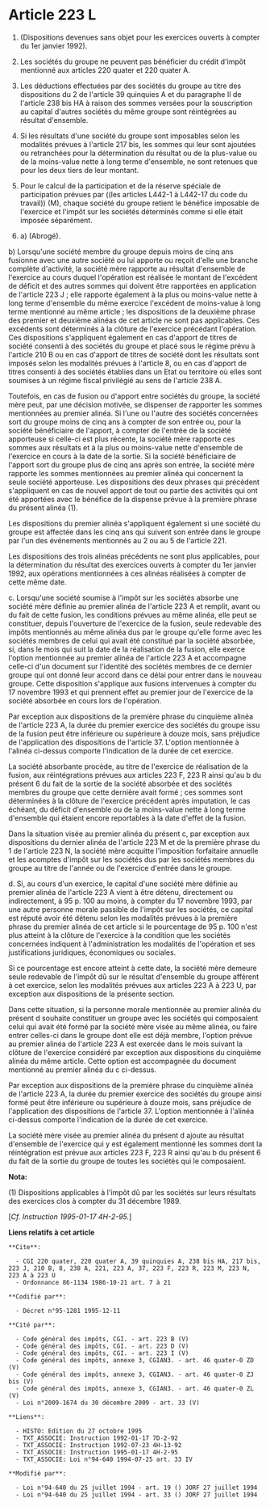 # Article 223 L

1. (Dispositions devenues sans objet pour les exercices ouverts à compter du 1er janvier 1992).

2. Les sociétés du groupe ne peuvent pas bénéficier du crédit d'impôt mentionné aux articles 220 quater et 220 quater A.

3. Les déductions effectuées par des sociétés du groupe au titre des dispositions du 2 de l'article 39 quinquies A et du
paragraphe II de l'article 238 bis HA à raison des sommes versées pour la souscription au capital d'autres sociétés du même
groupe sont réintégrées au résultat d'ensemble.

4. Si les résultats d'une société du groupe sont imposables selon les modalités prévues à l'article 217 bis, les sommes qui
leur sont ajoutées ou retranchées pour la détermination du résultat ou de la plus-value ou de la moins-value nette à long
terme d'ensemble, ne sont retenues que pour les deux tiers de leur montant.

5. Pour le calcul de la participation et de la réserve spéciale de participation prévues par ((les articles L442-1 à L442-17
du code du travail)) (M), chaque société du groupe retient le bénéfice imposable de l'exercice et l'impôt sur les sociétés
déterminés comme si elle était imposée séparément.

6. a) (Abrogé).

b) Lorsqu'une société membre du groupe depuis moins de cinq ans fusionne avec une autre société ou lui apporte ou reçoit
d'elle une branche complète d'activité, la société mère rapporte au résultat d'ensemble de l'exercice au cours duquel
l'opération est réalisée le montant de l'excédent de déficit et des autres sommes qui doivent être rapportées en application
de l'article 223 J ; elle rapporte également à la plus ou moins-value nette à long terme d'ensemble du même exercice
l'excédent de moins-value à long terme mentionné au même article ; les dispositions de la deuxième phrase des premier et
deuxième alinéas de cet article ne sont pas applicables. Ces excédents sont déterminés à la clôture de l'exercice précédant
l'opération. Ces dispositions s'appliquent également en cas d'apport de titres de société consenti à des sociétés du groupe
et placé sous le régime prévu à l'article 210 B ou en cas d'apport de titres de société dont les résultats sont imposés selon
les modalités prévues à l'article 8, ou en cas d'apport de titres consenti à des sociétés établies dans un Etat ou territoire
où elles sont soumises à un régime fiscal privilégié au sens de l'article 238 A.

Toutefois, en cas de fusion ou d'apport entre sociétés du groupe, la société mère peut, par une décision motivée, se
dispenser de rapporter les sommes mentionnées au premier alinéa. Si l'une ou l'autre des sociétés concernées sort du groupe
moins de cinq ans à compter de son entrée ou, pour la société bénéficiaire de l'apport, à compter de l'entrée de la société
apporteuse si celle-ci est plus récente, la société mère rapporte ces sommes aux résultats et à la plus ou moins-value nette
d'ensemble de l'exercice en cours à la date de la sortie. Si la société bénéficiaire de l'apport sort du groupe plus de cinq
ans après son entrée, la société mère rapporte les sommes mentionnées au premier alinéa qui concernent la seule société
apporteuse. Les dispositions des deux phrases qui précèdent s'appliquent en cas de nouvel apport de tout ou partie des
activités qui ont été apportées avec le bénéfice de la dispense prévue à la première phrase du présent alinéa (1).

Les dispositions du premier alinéa s'appliquent également si une société du groupe est affectée dans les cinq ans qui suivent
son entrée dans le groupe par l'un des événements mentionnés au 2 ou au 5 de l'article 221.

Les dispositions des trois alinéas précédents ne sont plus applicables, pour la détermination du résultat des exercices
ouverts à compter du 1er janvier 1992, aux opérations mentionnées à ces alinéas réalisées à compter de cette même date.

c. Lorsqu'une société soumise à l'impôt sur les sociétés absorbe une société mère définie au premier alinéa de l'article 223
A et remplit, avant ou du fait de cette fusion, les conditions prévues au même alinéa, elle peut se constituer, depuis
l'ouverture de l'exercice de la fusion, seule redevable des impôts mentionnés au même alinéa dus par le groupe qu'elle forme
avec les sociétés membres de celui qui avait été constitué par la société absorbée, si, dans le mois qui suit la date de la
réalisation de la fusion, elle exerce l'option mentionnée au premier alinéa de l'article 223 A et accompagne celle-ci d'un
document sur l'identité des sociétés membres de ce dernier groupe qui ont donné leur accord dans ce délai pour entrer dans le
nouveau groupe. Cette disposition s'applique aux fusions intervenues à compter du 17 novembre 1993 et qui prennent effet au
premier jour de l'exercice de la société absorbée en cours lors de l'opération.

Par exception aux dispositions de la première phrase du cinquième alinéa de l'article 223 A, la durée du premier exercice des
sociétés du groupe issu de la fusion peut être inférieure ou supérieure à douze mois, sans préjudice de l'application des
dispositions de l'article 37. L'option mentionnée à l'alinéa ci-dessus comporte l'indication de la durée de cet exercice.

La société absorbante procède, au titre de l'exercice de réalisation de la fusion, aux réintégrations prévues aux articles
223 F, 223 R ainsi qu'au b du présent 6 du fait de la sortie de la société absorbée et des sociétés membres du groupe que
cette dernière avait formé ; ces sommes sont déterminées à la clôture de l'exercice précédent après imputation, le cas
échéant, du déficit d'ensemble ou de la moins-value nette à long terme d'ensemble qui étaient encore reportables à la date
d'effet de la fusion.

Dans la situation visée au premier alinéa du présent c, par exception aux dispositions du dernier alinéa de l'article 223 M
et de la première phrase du 1 de l'article 223 N, la société mère acquitte l'imposition forfaitaire annuelle et les acomptes
d'impôt sur les sociétés dus par les sociétés membres du groupe au titre de l'année ou de l'exercice d'entrée dans le groupe.

d. Si, au cours d'un exercice, le capital d'une société mère définie au premier alinéa de l'article 223 A vient à être
détenu, directement ou indirectement, à 95 p. 100 au moins, à compter du 17 novembre 1993, par une autre personne morale
passible de l'impôt sur les sociétés, ce capital est réputé avoir été détenu selon les modalités prévues à la première phrase
du premier alinéa de cet article si le pourcentage de 95 p. 100 n'est plus atteint à la clôture de l'exercice à la condition
que les sociétés concernées indiquent à l'administration les modalités de l'opération et ses justifications juridiques,
économiques ou sociales.

Si ce pourcentage est encore atteint à cette date, la société mère demeure seule redevable de l'impôt dû sur le résultat
d'ensemble du groupe afférent à cet exercice, selon les modalités prévues aux articles 223 A à 223 U, par exception aux
dispositions de la présente section.

Dans cette situation, si la personne morale mentionnée au premier alinéa du présent d souhaite constituer un groupe avec les
sociétés qui composaient celui qui avait été formé par la société mère visée au même alinéa, ou faire entrer celles-ci dans
le groupe dont elle est déjà membre, l'option prévue au premier alinéa de l'article 223 A est exercée dans le mois suivant la
clôture de l'exercice considéré par exception aux dispositions du cinquième alinéa du même article. Cette option est
accompagnée du document mentionné au premier alinéa du c ci-dessus.

Par exception aux dispositions de la première phrase du cinquième alinéa de l'article 223 A, la durée du premier exercice des
sociétés du groupe ainsi formé peut être inférieure ou supérieure à douze mois, sans préjudice de l'application des
dispositions de l'article 37. L'option mentionnée à l'alinéa ci-dessus comporte l'indication de la durée de cet exercice.

La société mère visée au premier alinéa du présent d ajoute au résultat d'ensemble de l'exercice qui y est également
mentionné les sommes dont la réintégration est prévue aux articles 223 F, 223 R ainsi qu'au b du présent 6 du fait de la
sortie du groupe de toutes les sociétés qui le composaient.

**Nota:**

(1) Dispositions applicables à l'impôt dû par les sociétés sur leurs résultats des exercices clos à compter du 31 décembre
1989.

[*Cf. Instruction 1995-01-17 4H-2-95.*]

**Liens relatifs à cet article**

	**Cite**:

	  - CGI 220 quater, 220 quater A, 39 quinquies A, 238 bis HA, 217 bis, 223 J, 210 B, 8, 238 A, 221, 223 A, 37, 223 F, 223 R, 223 M, 223 N, 223 A à 223 U
	  - Ordonnance 86-1134 1986-10-21 art. 7 à 21

	**Codifié par**:

	  - Décret n°95-1281 1995-12-11

	**Cité par**:

	  - Code général des impôts, CGI. - art. 223 B (V)
	  - Code général des impôts, CGI. - art. 223 D (V)
	  - Code général des impôts, CGI. - art. 223 I (V)
	  - Code général des impôts, annexe 3, CGIAN3. - art. 46 quater-0 ZD (V)
	  - Code général des impôts, annexe 3, CGIAN3. - art. 46 quater-0 ZJ bis (V)
	  - Code général des impôts, annexe 3, CGIAN3. - art. 46 quater-0 ZL (V)
	  - Loi n°2009-1674 du 30 décembre 2009 - art. 33 (V)

	**Liens**:

	  - HISTO: Edition du 27 octobre 1995
	  - TXT_ASSOCIE: Instruction 1992-01-17 7D-2-92
	  - TXT_ASSOCIE: Instruction 1992-07-23 4H-13-92
	  - TXT_ASSOCIE: Instruction 1995-01-17 4H-2-95
	  - TXT_ASSOCIE: Loi n°94-640 1994-07-25 art. 33 IV

	**Modifié par**:

	  - Loi n°94-640 du 25 juillet 1994 - art. 19 () JORF 27 juillet 1994
	  - Loi n°94-640 du 25 juillet 1994 - art. 33 () JORF 27 juillet 1994

